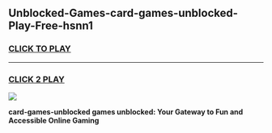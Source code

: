 
## Unblocked-Games-card-games-unblocked-Play-Free-hsnn1
<h3>
<a href="https://premium76.site?title=card-games-unblocked&ref=22A">CLICK TO PLAY</a></h3>
<hr>

<h3>
<a href="https://premium76.site?title=card-games-unblocked&ref=22A">CLICK 2 PLAY</a>
  
</h3>

<a href="https://premium76.site?title=card-games-unblocked&ref=22A"><img src="https://clearcache.store/games.png"></a>


**card-games-unblocked games unblocked: Your Gateway to Fun and Accessible Online Gaming**
